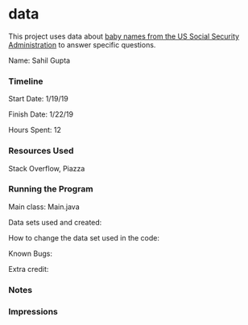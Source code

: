 data
====

This project uses data about [baby names from the US Social Security Administration](https://www.ssa.gov/oact/babynames/limits.html) to answer specific questions. 

Name: Sahil Gupta

### Timeline

Start Date: 1/19/19

Finish Date: 1/22/19

Hours Spent: 12

### Resources Used

Stack Overflow, Piazza

### Running the Program

Main class: Main.java

Data sets used and created: 

How to change the data set used in the code:

Known Bugs:

Extra credit:


### Notes




### Impressions

